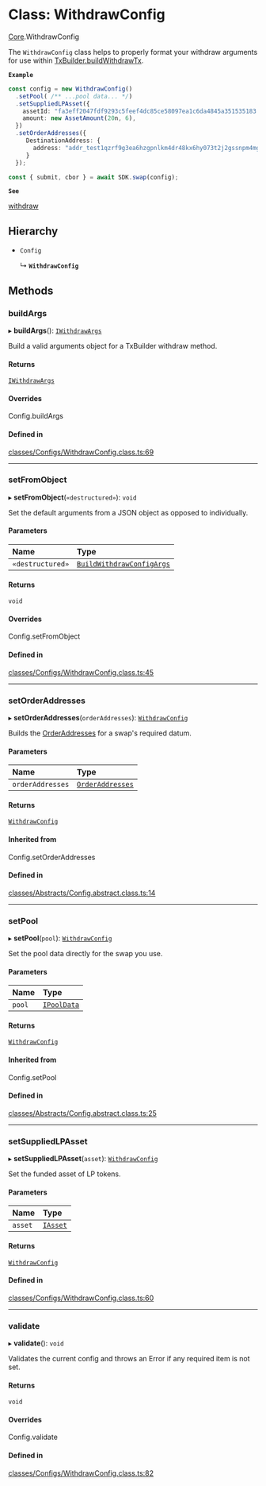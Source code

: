 # Class: WithdrawConfig

[Core](../modules/Core.md).WithdrawConfig

The `WithdrawConfig` class helps to properly format your withdraw arguments for use within [TxBuilder.buildWithdrawTx](Core.TxBuilder.md#buildwithdrawtx).

**`Example`**

```ts
const config = new WithdrawConfig()
  .setPool( /** ...pool data... */)
  .setSuppliedLPAsset({
    assetId: "fa3eff2047fdf9293c5feef4dc85ce58097ea1c6da4845a351535183.74494e4459",
    amount: new AssetAmount(20n, 6),
  })
  .setOrderAddresses({
     DestinationAddress: {
       address: "addr_test1qzrf9g3ea6hzgpnlkm4dr48kx6hy073t2j2gssnpm4mgcnqdxw2hcpavmh0vexyzg476ytc9urgcnalujkcewtnd2yzsfd9r32"
     }
  });

const { submit, cbor } = await SDK.swap(config);
```

**`See`**

[withdraw](Core.SundaeSDK.md#withdraw)

## Hierarchy

- `Config`

  ↳ **`WithdrawConfig`**

## Methods

### buildArgs

▸ **buildArgs**(): [`IWithdrawArgs`](../interfaces/Core.IWithdrawArgs.md)

Build a valid arguments object for a TxBuilder withdraw method.

#### Returns

[`IWithdrawArgs`](../interfaces/Core.IWithdrawArgs.md)

#### Overrides

Config.buildArgs

#### Defined in

[classes/Configs/WithdrawConfig.class.ts:69](https://github.com/SundaeSwap-finance/sundae-sdk/blob/main/packages/core/src/classes/Configs/WithdrawConfig.class.ts#L69)

___

### setFromObject

▸ **setFromObject**(`«destructured»`): `void`

Set the default arguments from a JSON object as opposed to individually.

#### Parameters

| Name | Type |
| :------ | :------ |
| `«destructured»` | [`BuildWithdrawConfigArgs`](../interfaces/Core.BuildWithdrawConfigArgs.md) |

#### Returns

`void`

#### Overrides

Config.setFromObject

#### Defined in

[classes/Configs/WithdrawConfig.class.ts:45](https://github.com/SundaeSwap-finance/sundae-sdk/blob/main/packages/core/src/classes/Configs/WithdrawConfig.class.ts#L45)

___

### setOrderAddresses

▸ **setOrderAddresses**(`orderAddresses`): [`WithdrawConfig`](Core.WithdrawConfig.md)

Builds the [OrderAddresses](../modules/Core.md#orderaddresses) for a swap's required datum.

#### Parameters

| Name | Type |
| :------ | :------ |
| `orderAddresses` | [`OrderAddresses`](../modules/Core.md#orderaddresses) |

#### Returns

[`WithdrawConfig`](Core.WithdrawConfig.md)

#### Inherited from

Config.setOrderAddresses

#### Defined in

[classes/Abstracts/Config.abstract.class.ts:14](https://github.com/SundaeSwap-finance/sundae-sdk/blob/main/packages/core/src/classes/Abstracts/Config.abstract.class.ts#L14)

___

### setPool

▸ **setPool**(`pool`): [`WithdrawConfig`](Core.WithdrawConfig.md)

Set the pool data directly for the swap you use.

#### Parameters

| Name | Type |
| :------ | :------ |
| `pool` | [`IPoolData`](../interfaces/Core.IPoolData.md) |

#### Returns

[`WithdrawConfig`](Core.WithdrawConfig.md)

#### Inherited from

Config.setPool

#### Defined in

[classes/Abstracts/Config.abstract.class.ts:25](https://github.com/SundaeSwap-finance/sundae-sdk/blob/main/packages/core/src/classes/Abstracts/Config.abstract.class.ts#L25)

___

### setSuppliedLPAsset

▸ **setSuppliedLPAsset**(`asset`): [`WithdrawConfig`](Core.WithdrawConfig.md)

Set the funded asset of LP tokens.

#### Parameters

| Name | Type |
| :------ | :------ |
| `asset` | [`IAsset`](../interfaces/Core.IAsset.md) |

#### Returns

[`WithdrawConfig`](Core.WithdrawConfig.md)

#### Defined in

[classes/Configs/WithdrawConfig.class.ts:60](https://github.com/SundaeSwap-finance/sundae-sdk/blob/main/packages/core/src/classes/Configs/WithdrawConfig.class.ts#L60)

___

### validate

▸ **validate**(): `void`

Validates the current config and throws an Error if any required item is not set.

#### Returns

`void`

#### Overrides

Config.validate

#### Defined in

[classes/Configs/WithdrawConfig.class.ts:82](https://github.com/SundaeSwap-finance/sundae-sdk/blob/main/packages/core/src/classes/Configs/WithdrawConfig.class.ts#L82)
